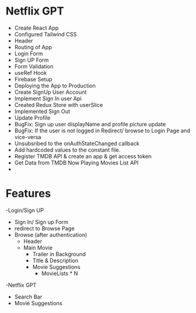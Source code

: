 # Netflix GPT

- Create React App
- Configured Tailwind CSS
- Header
- Routing of App
- Login Form
- Sign UP Form 
- Form Validation
- useRef Hook
- Firebase Setup
- Deploying the App to Production
- Create SignUp User Account 
- Implement Sign In user Api
- Created Redux Store with userSlice
- Implemented Sign Out
- Update Profile 
- BugFix: Sign up user displayName and profile picture update
- BugFix: If the user is not logged in Redirect/ browse to Login Page and vice-versa
- Unsubsribed to the onAuthStateChanged callback
- Add hardcoded values to the constant file.
- Register TMDB API & create an app & get access token
- Get Data from TMDB Now Playing Movies List API
- 




# Features

-Login/Sign UP
   - Sign In/ Sign up Form
   - redirect to Browse Page
- Browse (after authentication)
   - Header
   - Main Movie
     - Trailer in Background
     - Title & Description
     - Movie Suggestions
        - MovieLists * N

-Netflix GPT
  - Search Bar
  - Movie Suggestions